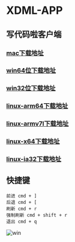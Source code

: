 # XDML-APP
## 写代码啦客户端
### [mac下载地址](https://cloud.hunger-valley.com/XDML-APP-darwin-x64.zip)
### [win64位下载地址](https://cloud.hunger-valley.com/XDML-APP-win32-x64.zip)
### [win32位下载地址](https://cloud.hunger-valley.com/XDML-APP-win32-ia32.zip)
### [linux-arm64下载地址](https://cloud.hunger-valley.com/XDML-APP-linux-arm64.zip)
### [linux-armv7l下载地址](https://cloud.hunger-valley.com/XDML-APP-linux-armv7l.zip)
### [linux-x64下载地址](https://cloud.hunger-valley.com/XDML-APP-linux-x64.zip)
### [linux-ia32下载地址](https://cloud.hunger-valley.com/XDML-APP-linux-ia32.zip)

## 快捷键
```
前进 cmd + ]
后退 cmd + [
刷新 cmd + r
强制刷新 cmd + shift + r
退出 cmd + q
```

![win](https://static.xiedaimala.com/xdml/image/02c5b19d-3b0e-47a8-a93b-301578c0f039/2019-4-10-18-6-28.png)
